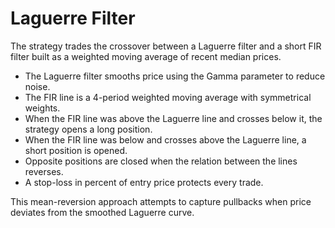 # Laguerre Filter

The strategy trades the crossover between a Laguerre filter and a short FIR filter built as a weighted moving average of recent median prices.

- The Laguerre filter smooths price using the Gamma parameter to reduce noise.
- The FIR line is a 4-period weighted moving average with symmetrical weights.
- When the FIR line was above the Laguerre line and crosses below it, the strategy opens a long position.
- When the FIR line was below and crosses above the Laguerre line, a short position is opened.
- Opposite positions are closed when the relation between the lines reverses.
- A stop-loss in percent of entry price protects every trade.

This mean-reversion approach attempts to capture pullbacks when price deviates from the smoothed Laguerre curve.
